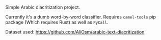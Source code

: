 Simple Arabic diacritization project.

Currently it's a dumb word-by-word classifier.
Requires `camel-tools` pip package (Which requires Rust) as well as `PyCall`.

Dataset used: https://github.com/AliOsm/arabic-text-diacritization
